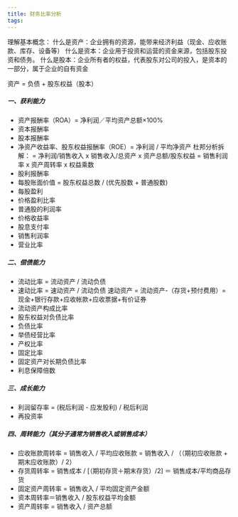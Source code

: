 ```yaml
---
title: 财务比率分析
tags:
---
```



理解基本概念：
什么是资产：企业拥有的资源，能带来经济利益（现金、应收账款、库存、设备等）
什么是资本：企业用于投资和运营的资金来源，包括股东投资和债务。
什么是股本：企业所有者的权益，代表股东对公司的投入，是资本的一部分，属于企业的自有资金

资产 = 负债 + 股东权益（股本）

##### 一、获利能力
+ 资产报酬率（ROA）= 净利润／平均资产总额×100%
+ 资本报酬率
+ 股本报酬率
+ 净资产收益率、股东权益报酬率（ROE）= 净利润 / 平均净资产
杜邦分析拆解： = 净利润/销售收入 x 销售收入/总资产 x 资产总额/股东权益
             = 销售利润率     x 资产周转率     x  权益乘数
+ 股利报酬率
+ 每股账面价值 = 股东权益总数 / (优先股数 + 普通股数)
+ 每股盈利
+ 价格盈利比率
+ 普通股的利润率
+ 价格收益率
+ 股息支付率
+ 销售利润率
+ 营业比率


##### 二、偿债能力
+ 流动比率 = 流动资产 / 流动负债
+ 速动比率 = 速动资产 / 流动负债
  速动资产 = 流动资产-（存货+预付费用）= 现金+银行存款+应收帐款+应收票据+有价证券
+ 流动资产构成比率
+ 股东权益对负债比率
+ 负债比率
+ 举债经营比率
+ 产权比率
+ 固定比率
+ 固定资产对长期负债比率
+ 利息保障倍数

##### 三、成长能力
+ 利润留存率 = (税后利润 - 应发股利) / 税后利润
+ 再投资率

##### 四、周转能力（**其分子通常为销售收入或销售成本**）
+ 应收账款周转率 = 销售收入 / 平均应收账款 = 销售收入 / （（期初应收账款 + 期末应收账款）/ 2）
+ 存货周转率 = 销售成本 / [（期初存货＋期末存货）/2] ＝ 销售成本/平均商品存货
+ 固定资产周转率 = 销售收入 / 平均固定资产金额
+ 资本周转率＝销售收入 / 股东权益平均金额
+ 资产周转率 = 销售收入 / 资产总额